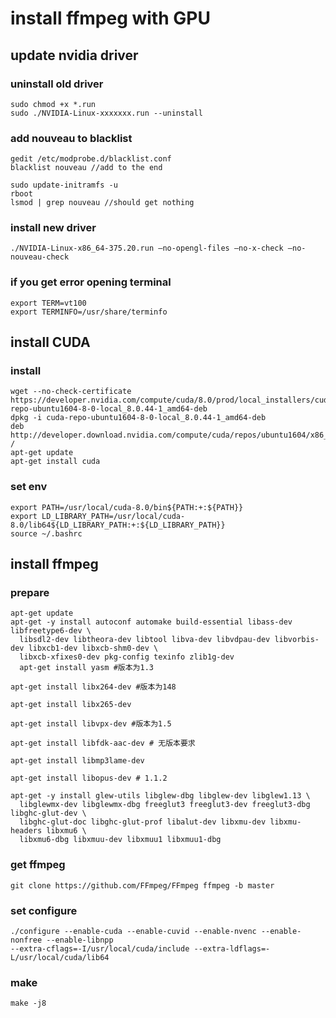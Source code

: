 # install ffmpeg with GPU

## update nvidia driver

### uninstall old driver
```
sudo chmod +x *.run
sudo ./NVIDIA-Linux-xxxxxxx.run --uninstall
```
### add nouveau to blacklist
```
gedit /etc/modprobe.d/blacklist.conf
blacklist nouveau //add to the end

sudo update-initramfs -u
rboot
lsmod | grep nouveau //should get nothing 
```
### install new driver
```
./NVIDIA-Linux-x86_64-375.20.run –no-opengl-files –no-x-check –no-nouveau-check
```
### if you get error opening terminal
```
export TERM=vt100
export TERMINFO=/usr/share/terminfo
```
## install CUDA

### install
```
wget --no-check-certificate https://developer.nvidia.com/compute/cuda/8.0/prod/local_installers/cuda-repo-ubuntu1604-8-0-local_8.0.44-1_amd64-deb
dpkg -i cuda-repo-ubuntu1604-8-0-local_8.0.44-1_amd64-deb
deb http://developer.download.nvidia.com/compute/cuda/repos/ubuntu1604/x86_64 /
apt-get update
apt-get install cuda
```
### set env
```
export PATH=/usr/local/cuda-8.0/bin${PATH:+:${PATH}}
export LD_LIBRARY_PATH=/usr/local/cuda-8.0/lib64${LD_LIBRARY_PATH:+:${LD_LIBRARY_PATH}}
source ~/.bashrc
```

## install ffmpeg

### prepare
```
apt-get update
apt-get -y install autoconf automake build-essential libass-dev libfreetype6-dev \
  libsdl2-dev libtheora-dev libtool libva-dev libvdpau-dev libvorbis-dev libxcb1-dev libxcb-shm0-dev \
  libxcb-xfixes0-dev pkg-config texinfo zlib1g-dev
  apt-get install yasm #版本为1.3

apt-get install libx264-dev #版本为148

apt-get install libx265-dev

apt-get install libvpx-dev #版本为1.5

apt-get install libfdk-aac-dev # 无版本要求

apt-get install libmp3lame-dev

apt-get install libopus-dev # 1.1.2

apt-get -y install glew-utils libglew-dbg libglew-dev libglew1.13 \
  libglewmx-dev libglewmx-dbg freeglut3 freeglut3-dev freeglut3-dbg libghc-glut-dev \
  libghc-glut-doc libghc-glut-prof libalut-dev libxmu-dev libxmu-headers libxmu6 \
  libxmu6-dbg libxmuu-dev libxmuu1 libxmuu1-dbg
```
### get ffmpeg
```
git clone https://github.com/FFmpeg/FFmpeg ffmpeg -b master
```
### set configure
```
./configure --enable-cuda --enable-cuvid --enable-nvenc --enable-nonfree --enable-libnpp 
--extra-cflags=-I/usr/local/cuda/include --extra-ldflags=-L/usr/local/cuda/lib64
```
### make
```
make -j8
```











